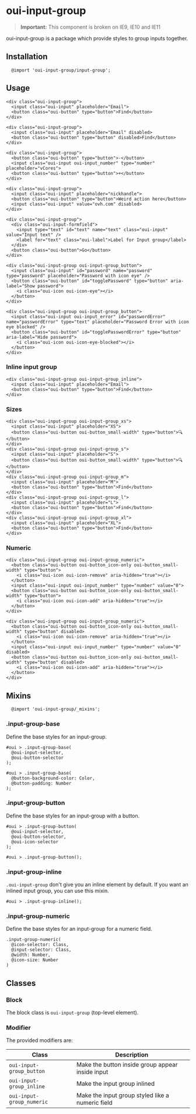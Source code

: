 # oui-input-group

<component-status cx-design="partial" ux="prototype"></component-status>

> **Important:** This component is broken on IE9, IE10 and IE11

oui-input-group is a package which provide styles to group inputs together.

## Installation

```less
  @import 'oui-input-group/input-group';
```

## Usage

```html:preview
<div class="oui-input-group">
  <input class="oui-input" placeholder="Email">
  <button class="oui-button" type="button">Find</button>
</div>

<div class="oui-input-group">
  <input class="oui-input" placeholder="Email" disabled>
  <button class="oui-button" type="button" disabled>Find</button>
</div>

<div class="oui-input-group">
  <button class="oui-button" type="button">-</button>
  <input class="oui-input oui-input_number" type="number" placeholder="vCores">
  <button class="oui-button" type="button">+</button>
</div>

<div class="oui-input-group">
  <input class="oui-input" placeholder="nickhandle">
  <button class="oui-button" type="button">Weird action here</button>
  <input class="oui-input" value="ovh.com" disabled>
</div>

<div class="oui-input-group">
  <div class="oui-input-formfield">
    <input type="text" id="text" name="text" class="oui-input" value="Input text" />
    <label for="text" class="oui-label">Label for Input group</label>
  </div>
  <button class="oui-button">Go</button>
</div>

<div class="oui-input-group oui-input-group_button">
  <input class="oui-input" id="password" name="password" type="password" placeholder="Password with icon eye" />
  <button class="oui-button" id="togglePassword" type="button" aria-label="Show password">
    <i class="oui-icon oui-icon-eye"></i>
  </button>
</div>

<div class="oui-input-group oui-input-group_button">
  <input class="oui-input oui-input_error" id="passwordError" name="passwordError" type="text" placeholder="Password Error with icon eye blocked" />
  <button class="oui-button" id="togglePasswordError" type="button" aria-label="Hide password">
    <i class="oui-icon oui-icon-eye-blocked"></i>
  </button>
</div>
```

### Inline input group

```html:preview
<div class="oui-input-group oui-input-group_inline">
  <input class="oui-input" placeholder="Email">
  <button class="oui-button" type="button">Find</button>
</div>
```

### Sizes

```html:preview
<div class="oui-input-group oui-input-group_xs">
  <input class="oui-input" placeholder="XS">
  <button class="oui-button oui-button_small-width" type="button">🔍</button>
</div>
<div class="oui-input-group oui-input-group_s">
  <input class="oui-input" placeholder="S">
  <button class="oui-button oui-button_small-width" type="button">🔍</button>
</div>
<div class="oui-input-group oui-input-group_m">
  <input class="oui-input" placeholder="M">
  <button class="oui-button" type="button">Find</button>
</div>
<div class="oui-input-group oui-input-group_l">
  <input class="oui-input" placeholder="L">
  <button class="oui-button" type="button">Find</button>
</div>
<div class="oui-input-group oui-input-group_xl">
  <input class="oui-input" placeholder="XL">
  <button class="oui-button" type="button">Find</button>
</div>
```

### Numeric

```html:preview
<div class="oui-input-group oui-input-group_numeric">
  <button class="oui-button oui-button_icon-only oui-button_small-width" type="button">
    <i class="oui-icon oui-icon-remove" aria-hidden="true"></i>
  </button>
  <input class="oui-input oui-input_number" type="number" value="0">
  <button class="oui-button oui-button_icon-only oui-button_small-width" type="button">
    <i class="oui-icon oui-icon-add" aria-hidden="true"></i>
  </button>
</div>

<div class="oui-input-group oui-input-group_numeric">
  <button class="oui-button oui-button_icon-only oui-button_small-width" type="button" disabled>
    <i class="oui-icon oui-icon-remove" aria-hidden="true"></i>
  </button>
  <input class="oui-input oui-input_number" type="number" value="0" disabled>
  <button class="oui-button oui-button_icon-only oui-button_small-width" type="button" disabled>
    <i class="oui-icon oui-icon-add" aria-hidden="true"></i>
  </button>
</div>
```

## Mixins

```less
  @import 'oui-input-group/_mixins';
```

### .input-group-base

Define the base styles for an input-group.

```less
#oui > .input-group-base(
  @oui-input-selector,
  @oui-button-selector
);
```

```less
#oui > .input-group-base(
  @button-background-color: Color,
  @button-padding: Number
);
```

### .input-group-button

Define the base styles for an input-group with a button.

```less
#oui > .input-group-button(
  @oui-input-selector,
  @oui-button-selector,
  @oui-icon-selector
);
```

```less
#oui > .input-group-button();
```

### .input-group-inline

`.oui-input-group` don't give you an inline element by default. If you want an inlined input group, you can use this mixin.

```less
#oui > .input-group-inline();
```

### .input-group-numeric

Define the base styles for an input-group for a numeric field.

```less
.input-group-numeric(
  @icon-selector: Class,
  @input-selector: Class,
  @width: Number,
  @icon-size: Number
)
```

## Classes

### Block

The block class is `oui-input-group` (top-level element).

### Modifier

The provided modifiers are:

| Class                       | Description                                         |
| --------------------------- | --------------------------------------------------- |
| `oui-input-group_button`    | Make the button inside group appear inside input    |
| `oui-input-group_inline`    | Make the input group inlined                        |
| `oui-input-group_numeric`   | Make the input group styled like a numeric field    |
